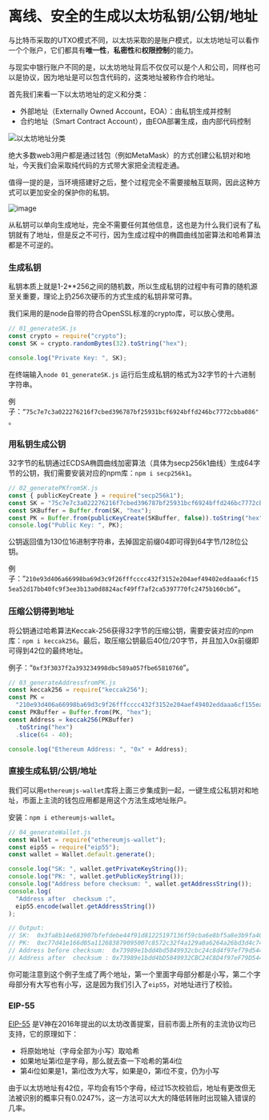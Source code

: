 # 离线、安全的生成以太坊私钥/公钥/地址
与比特币采取的UTXO模式不同，以太坊采取的是账户模式，以太坊地址可以看作一个个账户，它们都具有**唯一性**，**私密性**和**权限控制**的能力。

与现实中银行账户不同的是，以太坊地址背后不仅仅可以是个人和公司，同样也可以是协议，因为地址是可以包含代码的，这类地址被称作合约地址。

首先我们来看一下以太坊地址的定义和分类：

- 外部地址（Externally Owned Account，EOA）：由私钥生成并控制
- 合约地址（Smart Contract Account），由EOA部署生成，由内部代码控制

![以太坊地址分类](https://user-images.githubusercontent.com/99269419/210132816-2fbef840-813a-4fbd-938a-7ffa60298b10.png)

绝大多数web3用户都是通过钱包（例如MetaMask）的方式创建公私钥对和地址，今天我们会采取纯代码的方式带大家把全流程走通。

值得一提的是，当环境搭建好之后，整个过程完全不需要接触互联网，因此这种方式可以更加安全的保护你的私钥。

![image](https://user-images.githubusercontent.com/99269419/210132962-2381ea5d-2e01-4800-8af3-0a97d0f2388c.png)

从私钥可以单向生成地址，完全不需要任何其他信息，这也是为什么我们说有了私钥就有了地址，但是反之不可行，因为生成过程中的椭圆曲线加密算法和哈希算法都是不可逆的。

### 生成私钥

私钥本质上就是1-2**256之间的随机数，所以生成私钥的过程中有可靠的随机源至关重要，理论上扔256次硬币的方式生成的私钥非常可靠。

我们采用的是node自带的符合OpenSSL标准的crypto库，可以放心使用。

```jsx
// 01_generateSK.js
const crypto = require("crypto");
const SK = crypto.randomBytes(32).toString("hex");

console.log("Private Key: ", SK);
```

在终端输入`node 01_generateSK.js` 运行后生成私钥的格式为32字节的十六进制字符串。

例子：`”75c7e7c3a022276216f7cbed396787bf25931bcf6924bffd246bc7772cbba086"`。

### 用私钥生成公钥

32字节的私钥通过ECDSA椭圆曲线加密算法（具体为secp256k1曲线）生成64字节的公钥，我们需要安装对应的npm库：`npm i secp256k1`。

```jsx
// 02_generatePKfromSK.js
const { publicKeyCreate } = require("secp256k1");
const SK = "75c7e7c3a022276216f7cbed396787bf25931bcf6924bffd246bc7772cbba086";
const SKBuffer = Buffer.from(SK, "hex");
const PK = Buffer.from(publicKeyCreate(SKBuffer, false)).toString("hex");
console.log("Public Key: ", PK);
```

公钥返回值为130位16进制字符串，去掉固定前缀04即可得到64字节/128位公钥。

例子：”`210e93d406a66998ba69d3c9f26fffcccc432f3152e204aef49402eddaaa6cf155ea52d17bb40fc9f3ee3b13a0d8824acf49ff7af2ca5397770fc2475b160cb6“`。

### 压缩公钥得到地址

将公钥通过哈希算法Keccak-256获得32字节的压缩公钥，需要安装对应的npm库：`npm i keccak256`。最后，取压缩公钥最后40位/20字节，并且加入0x前缀即可得到42位的最终地址。

例子：“`0xf3f3037f2a393234998dbc589a057fbe65810760`”。

```jsx
// 03_generateAddressfromPK.js
const keccak256 = require("keccak256");
const PK =
  "210e93d406a66998ba69d3c9f26fffcccc432f3152e204aef49402eddaaa6cf155ea52d17bb40fc9f3ee3b13a0d8824acf49ff7af2ca5397770fc2475b160cb6";
const PKBuffer = Buffer.from(PK, "hex");
const Address = keccak256(PKBuffer)
  .toString("hex")
  .slice(64 - 40);

console.log("Ethereum Address: ", "0x" + Address);
```

### 直接生成私钥/公钥/地址

我们可以用`ethereumjs-wallet`库将上面三步集成到一起，一键生成公私钥对和地址，市面上主流的钱包应用都是用这个方法生成地址账户。

安装：`npm i ethereumjs-wallet`。

```jsx
// 04_generateWallet.js
const Wallet = require("ethereumjs-wallet");
const eip55 = require("eip55");
const wallet = Wallet.default.generate();

console.log("SK: ", wallet.getPrivateKeyString());
console.log("PK: ", wallet.getPublicKeyString());
console.log("Address before checksum: ", wallet.getAddressString());
console.log(
  "Address after  checksum :",
  eip55.encode(wallet.getAddressString())
);

// Output:
// SK:  0x3fa8b14e683907bfefdebe44f91d81225197136f59cba6e8bf5a8e3b9fa40569
// PK:  0xc77d41e166d05a112683879095007c8572c32f4a129a0a6264a26bd3d4c746a125595468aecf833b468b93edb33d4b48ab77d1795ba4dcb32b589689ba31dddf
// Address before checksum:  0x73989e1bdd4bd5849932cbc24c8d4f97ef79d544
// Address after  checksum : 0x73989e1bdd4bD5849932CBC24C8D4f97eF79D544
```

你可能注意到这个例子生成了两个地址，第一个里面字母部分都是小写，第二个字母部分有大写也有小写，这是因为我们引入了`eip55`，对地址进行了校验。

### EIP-55

[EIP-55](https://eips.ethereum.org/EIPS/eip-55) 是V神在2016年提出的以太坊改善提案，目前市面上所有的主流协议均已支持，它的原理如下：

- 将原始地址（字母全部为小写）取哈希
- 如果地址第i位是字母，那么就去查一下哈希的第4i位
- 第4i位如果是1，第i位改为大写，如果是0，第i位不变，仍为小写

由于以太坊地址有42位，平均会有15个字母，经过15次校验后，地址有更改但无法被识别的概率只有0.0247%，这一方法可以大大的降低转账时出现输入错误的几率。
